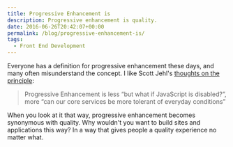 ```yaml
---
title: Progressive Enhancement is
description: Progressive enhancement is quality.
date: 2016-06-26T20:42:07+00:00
permalink: /blog/progressive-enhancement-is/
tags:
  - Front End Development
---
```


Everyone has a definition for progressive enhancement these days, and many often misunderstand the concept. I like Scott Jehl's [thoughts on the principle](https://twitter.com/scottjehl/status/745278900826214401):

> Progressive Enhancement is less “but what if JavaScript is disabled?”, more “can our core services be more tolerant of everyday conditions”

When you look at it that way, progressive enhancement becomes synonymous with quality. Why wouldn't you want to build sites and applications this way? In a way that gives people a quality experience no matter what.
